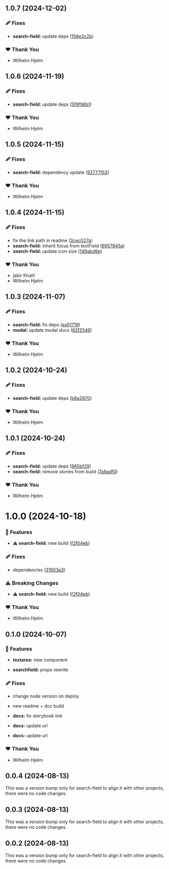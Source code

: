 ## 1.0.7 (2024-12-02)

### 🩹 Fixes

- **search-field:** update deps ([156e2c2b](https://github.com/migrationsverket/midas/commit/156e2c2b))

### ❤️  Thank You

- Wilhelm Hjelm

## 1.0.6 (2024-11-19)

### 🩹 Fixes

- **search-field:** update deps ([5f9f96b1](https://github.com/migrationsverket/midas/commit/5f9f96b1))

### ❤️  Thank You

- Wilhelm Hjelm

## 1.0.5 (2024-11-15)

### 🩹 Fixes

- **search-field:** dependency update ([92777f52](https://github.com/migrationsverket/midas/commit/92777f52))

### ❤️  Thank You

- Wilhelm Hjelm

## 1.0.4 (2024-11-15)

### 🩹 Fixes

- fix the link path in readme ([3cec027a](https://github.com/migrationsverket/midas/commit/3cec027a))
- **search-field:** inherit focus from textField ([6657845a](https://github.com/migrationsverket/midas/commit/6657845a))
- **search-field:** update icon size ([149abd6e](https://github.com/migrationsverket/midas/commit/149abd6e))

### ❤️  Thank You

- jabir Khalil
- Wilhelm Hjelm

## 1.0.3 (2024-11-07)

### 🩹 Fixes

- **search-field:** fix deps ([ea51719](https://github.com/migrationsverket/midas/commit/ea51719))
- **modal:** update modal docs ([62f2546](https://github.com/migrationsverket/midas/commit/62f2546))

### ❤️  Thank You

- Wilhelm Hjelm

## 1.0.2 (2024-10-24)

### 🩹 Fixes

- **search-field:** update deps ([b6a2670](https://github.com/migrationsverket/midas/commit/b6a2670))

### ❤️  Thank You

- Wilhelm Hjelm

## 1.0.1 (2024-10-24)

### 🩹 Fixes

- **search-field:** update deps ([965bf29](https://github.com/migrationsverket/midas/commit/965bf29))
- **search-field:** remove stories from build ([7a6adf0](https://github.com/migrationsverket/midas/commit/7a6adf0))

### ❤️  Thank You

- Wilhelm Hjelm

# 1.0.0 (2024-10-18)

### 🚀 Features

- ⚠️  **search-field:** new build ([f2f04eb](https://github.com/migrationsverket/midas/commit/f2f04eb))

### 🩹 Fixes

- dependencies ([31903a3](https://github.com/migrationsverket/midas/commit/31903a3))

### ⚠️  Breaking Changes

- ⚠️  **search-field:** new build ([f2f04eb](https://github.com/migrationsverket/midas/commit/f2f04eb))

### ❤️  Thank You

- Wilhelm Hjelm

## 0.1.0 (2024-10-07)


### 🚀 Features

- **textarea:** new component

- **searchfield:** props rewrite


### 🩹 Fixes

- change node version on deploy

- new readme + doc build

- **docs:** fix storybook link

- **docs:** update url

- **docs:** update url


### ❤️  Thank You

- Wilhelm Hjelm

## 0.0.4 (2024-08-13)

This was a version bump only for search-field to align it with other projects, there were no code changes.

## 0.0.3 (2024-08-13)

This was a version bump only for search-field to align it with other projects, there were no code changes.

## 0.0.2 (2024-08-13)

This was a version bump only for search-field to align it with other projects, there were no code changes.